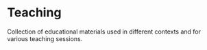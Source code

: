 # Teaching
Collection of educational materials used in different contexts and for various teaching sessions.
